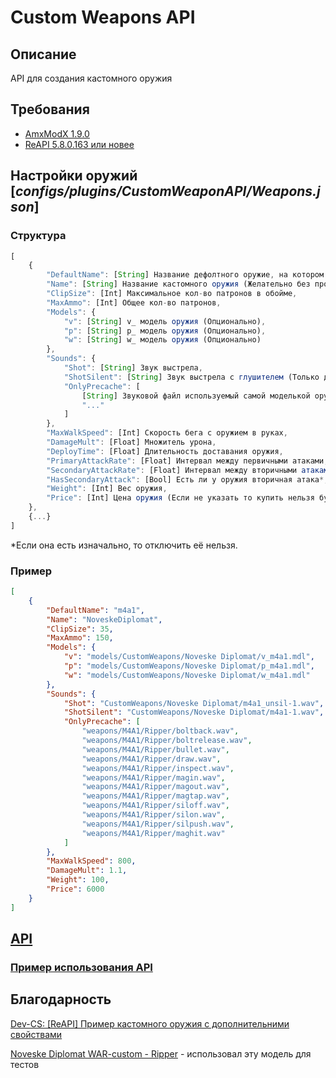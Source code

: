 # Custom Weapons API

## Описание

API для создания кастомного оружия

## Требования

- [AmxModX 1.9.0](https://www.amxmodx.org/downloads-new.php)
- [ReAPI 5.8.0.163 или новее](http://teamcity.rehlds.org/project.html?projectId=Reapi)

## Настройки оружий [_configs/plugins/CustomWeaponAPI/Weapons.json_]

### Структура

```js
[
    {
        "DefaultName": [String] Название дефолтного оружие, на котором будет основано кастомное,
        "Name": [String] Название кастомного оружия (Желательно без пробелов и спецсимволов),
        "ClipSize": [Int] Максимальное кол-во патронов в обойме,
        "MaxAmmo": [Int] Общее кол-во патронов,
        "Models": {
            "v": [String] v_ модель оружия (Опционально),
            "p": [String] p_ модель оружия (Опционально),
            "w": [String] w_ модель оружия (Опционально)
        },
        "Sounds": {
            "Shot": [String] Звук выстрела,
            "ShotSilent": [String] Звук выстрела с глушителем (Только для M4A1 и USP-S),
            "OnlyPrecache": [
                [String] Звуковой файл используемый самой моделькой оружия,
                "..."
            ]
        },
        "MaxWalkSpeed": [Int] Скорость бега с оружием в руках,
        "DamageMult": [Float] Множитель урона,
        "DeployTime": [Float] Длительность доставания оружия,
        "PrimaryAttackRate": [Float] Интервал между первичными атаками,
        "SecondaryAttackRate": [Float] Интервал между вторичными атаками (Например, снятие\надевание глушителя),
        "HasSecondaryAttack": [Bool] Есть ли у оружия вторичная атака*,
        "Weight": [Int] Вес оружия,
        "Price": [Int] Цена оружия (Если не указать то купить нельзя будет)
    },
    {...}
]
```
*Если она есть изначально, то отключить её нельзя.

### Пример

```json
[
    {
        "DefaultName": "m4a1",
        "Name": "NoveskeDiplomat",
        "ClipSize": 35,
        "MaxAmmo": 150,
        "Models": {
            "v": "models/CustomWeapons/Noveske Diplomat/v_m4a1.mdl",
            "p": "models/CustomWeapons/Noveske Diplomat/p_m4a1.mdl",
            "w": "models/CustomWeapons/Noveske Diplomat/w_m4a1.mdl"
        },
        "Sounds": {
            "Shot": "CustomWeapons/Noveske Diplomat/m4a1_unsil-1.wav",
            "ShotSilent": "CustomWeapons/Noveske Diplomat/m4a1-1.wav",
            "OnlyPrecache": [
                "weapons/M4A1/Ripper/boltback.wav",
                "weapons/M4A1/Ripper/boltrelease.wav",
                "weapons/M4A1/Ripper/bullet.wav",
                "weapons/M4A1/Ripper/draw.wav",
                "weapons/M4A1/Ripper/inspect.wav",
                "weapons/M4A1/Ripper/magin.wav",
                "weapons/M4A1/Ripper/magout.wav",
                "weapons/M4A1/Ripper/magtap.wav",
                "weapons/M4A1/Ripper/siloff.wav",
                "weapons/M4A1/Ripper/silon.wav",
                "weapons/M4A1/Ripper/silpush.wav",
                "weapons/M4A1/Ripper/maghit.wav"
            ]
        },
        "MaxWalkSpeed": 800,
        "DamageMult": 1.1,
        "Weight": 100,
        "Price": 6000
    }
]
```

## [API](https://github.com/ArKaNeMaN/amxx-CustomWeaponsAPI/blob/master/include/cwapi.inc)

### [Пример использования API](https://github.com/ArKaNeMaN/amxx-CustomWeaponsAPI/blob/master/CWAPI_Example_FireDeagle.sma)

## Благодарность
[Dev-CS: [ReAPI] Пример кастомного оружия с дополнительними свойствами](https://dev-cs.ru/threads/1983/)

[Noveske Diplomat WAR-custom - Ripper](https://dev-cs.ru/resources/805/) - использовал эту модель для тестов